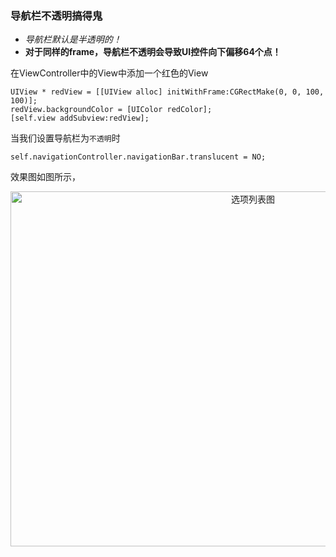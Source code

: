 ### 导航栏不透明搞得鬼

* *导航栏默认是半透明的！*
* **对于同样的frame，导航栏不透明会导致UI控件向下偏移64个点！**

在ViewController中的View中添加一个红色的View

```objc
UIView * redView = [[UIView alloc] initWithFrame:CGRectMake(0, 0, 100, 100)];
redView.backgroundColor = [UIColor redColor];
[self.view addSubview:redView];
```
当我们设置导航栏为`不透明`时

```objc
self.navigationController.navigationBar.translucent = NO;
```
效果图如图所示，

<div align=center>
<img src="http://7xvffo.com1.z0.glb.clouddn.com/navigationbar.png" width="760" height="568" alt="选项列表图"/>
</div>
